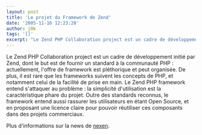 ```yaml
---
layout: post
title: 'Le projet du Framework de Zend'
date: '2005-11-16 12:23:20'
author: j0k
tags: '[]'
excerpt: "Le Zend PHP Collaboration project est un cadre de développement initié par Zend, dont le but est de fournir un standard à la communauté PHP : actuellement, l'offre de framework est pléthorique et peut organisée. De plus, il est rare que les frameworks suivent les concepts de PHP, et notamment celui de la facilité de prise en main.     \nLe Zend PHP framework      …"
---
```


Le Zend PHP Collaboration project est un cadre de développement initié par Zend, dont le but est de fournir un standard à la communauté PHP : actuellement, l'offre de framework est pléthorique et peut organisée. De plus, il est rare que les frameworks suivent les concepts de PHP, et notamment celui de la facilité de prise en main.
Le Zend PHP framework entend s'attaquer au problème : la simplicité d'utilisation est la caractéristique phare du projet. Outre des standards reconnus, le framework entend aussi rassurer les utilisateurs en étant Open Source, et en proposant une licence claire pour pouvoir réutiliser ces composants dans des projets commerciaux.

Plus d'informations sur la news de [nexen](http://www.nexen.net/news/gen.php/2005/11/15/4744,0,0,0,0.php).
